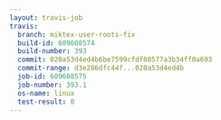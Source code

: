 ```yaml
---
layout: travis-job
travis:
  branch: miktex-user-roots-fix
  build-id: 609608574
  build-number: 393
  commit: 020a53d4ed4b6be7599cfdf08577a3b34ff0a693
  commit-range: d3e286dfc44f...020a53d4ed4b
  job-id: 609608575
  job-number: 393.1
  os-name: linux
  test-result: 0
---
```

